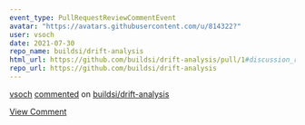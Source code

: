 ```yaml
---
event_type: PullRequestReviewCommentEvent
avatar: "https://avatars.githubusercontent.com/u/814322?"
user: vsoch
date: 2021-07-30
repo_name: buildsi/drift-analysis
html_url: https://github.com/buildsi/drift-analysis/pull/1#discussion_r679591478
repo_url: https://github.com/buildsi/drift-analysis
---
```


<a href='https://github.com/vsoch' target='_blank'>vsoch</a> <a href='https://github.com/buildsi/drift-analysis/pull/1#discussion_r679591478' target='_blank'>commented</a> on <a href='https://github.com/buildsi/drift-analysis' target='_blank'>buildsi/drift-analysis</a>

<a href='https://github.com/buildsi/drift-analysis/pull/1#discussion_r679591478' target='_blank'>View Comment</a>